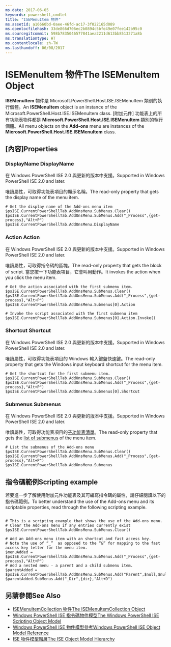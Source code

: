 ```yaml
---
ms.date: 2017-06-05
keywords: powershell,cmdlet
title: "ISEMenuItem 物件"
ms.assetid: a16660bd-0aee-46fd-ac17-3f022165d089
ms.openlocfilehash: 33de866d706ec2b0894c5bfe49e07fee142b95c0
ms.sourcegitcommit: 598b7835046577841aea2211d613bb8513271a8b
ms.translationtype: HT
ms.contentlocale: zh-TW
ms.lasthandoff: 06/08/2017
---
```

# <a name="the-isemenuitem-object"></a><span data-ttu-id="36782-103">ISEMenuItem 物件</span><span class="sxs-lookup"><span data-stu-id="36782-103">The ISEMenuItem Object</span></span>
  <span data-ttu-id="36782-104">**ISEMenuItem** 物件是 Microsoft.PowerShell.Host.ISE.ISEMenuItem 類別的執行個體。</span><span class="sxs-lookup"><span data-stu-id="36782-104">An **ISEMenuItem** object is an instance of the Microsoft.PowerShell.Host.ISE.ISEMenuItem class.</span></span> <span data-ttu-id="36782-105">[附加元件] 功能表上的所有功能表物件都是 **Microsoft.PowerShell.Host.ISE.ISEMenuItem** 類別的執行個體。</span><span class="sxs-lookup"><span data-stu-id="36782-105">All menu objects on the **Add-ons** menu are instances of the **Microsoft.PowerShell.Host.ISE.ISEMenuItem** class.</span></span>

## <a name="properties"></a><span data-ttu-id="36782-106">[內容]</span><span class="sxs-lookup"><span data-stu-id="36782-106">Properties</span></span>

###  <span data-ttu-id="36782-107"><a name="DisplayName"></a> DisplayName</span><span class="sxs-lookup"><span data-stu-id="36782-107"><a name="DisplayName"></a> DisplayName</span></span>
  <span data-ttu-id="36782-108">在 Windows PowerShell ISE 2.0 與更新的版本中支援。</span><span class="sxs-lookup"><span data-stu-id="36782-108">Supported in Windows PowerShell ISE 2.0 and later.</span></span> 

 <span data-ttu-id="36782-109">唯讀屬性，可取得功能表項目的顯示名稱。</span><span class="sxs-lookup"><span data-stu-id="36782-109">The read-only property that gets the display name of the menu item.</span></span>

```
# Get the display name of the Add-ons menu item
$psISE.CurrentPowerShellTab.AddOnsMenu.SubMenus.Clear()
$psISE.CurrentPowerShellTab.AddOnsMenu.SubMenus.Add("_Process",{get-process},"Alt+P")
$psISE.CurrentPowerShellTab.AddOnsMenu.DisplayName

```

###  <span data-ttu-id="36782-110"><a name="Action"></a> Action</span><span class="sxs-lookup"><span data-stu-id="36782-110"><a name="Action"></a> Action</span></span>
  <span data-ttu-id="36782-111">在 Windows PowerShell ISE 2.0 與更新的版本中支援。</span><span class="sxs-lookup"><span data-stu-id="36782-111">Supported in Windows PowerShell ISE 2.0 and later.</span></span> 

 <span data-ttu-id="36782-112">唯讀屬性，可取得指令碼的區塊。</span><span class="sxs-lookup"><span data-stu-id="36782-112">The read-only property that gets the block of script.</span></span> <span data-ttu-id="36782-113">當您按一下功能表項目，它會叫用動作。</span><span class="sxs-lookup"><span data-stu-id="36782-113">It invokes the action when you click the menu item.</span></span>

```
# Get the action associated with the first submenu item.
$psISE.CurrentPowerShellTab.AddOnsMenu.SubMenus.Clear()
$psISE.CurrentPowerShellTab.AddOnsMenu.SubMenus.Add("_Process",{get-process},"Alt+P")
$psISE.CurrentPowerShellTab.AddOnsMenu.Submenus[0].Action

# Invoke the script associated with the first submenu item 
$psISE.CurrentPowerShellTab.AddOnsMenu.Submenus[0].Action.Invoke()
```

###  <span data-ttu-id="36782-114"><a name="Shortcut"></a> Shortcut</span><span class="sxs-lookup"><span data-stu-id="36782-114"><a name="Shortcut"></a> Shortcut</span></span>
  <span data-ttu-id="36782-115">在 Windows PowerShell ISE 2.0 與更新的版本中支援。</span><span class="sxs-lookup"><span data-stu-id="36782-115">Supported in Windows PowerShell ISE 2.0 and later.</span></span> 

 <span data-ttu-id="36782-116">唯讀屬性，可取得功能表項目的 Windows 輸入鍵盤快速鍵。</span><span class="sxs-lookup"><span data-stu-id="36782-116">The read-only property that gets the Windows input keyboard shortcut for the menu item.</span></span>

```
# Get the shortcut for the first submenu item.
$psISE.CurrentPowerShellTab.AddOnsMenu.SubMenus.Clear()
$psISE.CurrentPowerShellTab.AddOnsMenu.SubMenus.Add("_Process",{get-process},"Alt+P")
$psISE.CurrentPowerShellTab.AddOnsMenu.Submenus[0].Shortcut
```

###  <span data-ttu-id="36782-117"><a name="Submenus"></a> Submenus</span><span class="sxs-lookup"><span data-stu-id="36782-117"><a name="Submenus"></a> Submenus</span></span>
  <span data-ttu-id="36782-118">在 Windows PowerShell ISE 2.0 與更新的版本中支援。</span><span class="sxs-lookup"><span data-stu-id="36782-118">Supported in Windows PowerShell ISE 2.0 and later.</span></span> 

 <span data-ttu-id="36782-119">唯讀屬性，可取得功能表項目的[子功能表清單](The-ISEMenuItemCollection-Object.md)。</span><span class="sxs-lookup"><span data-stu-id="36782-119">The read-only property that gets the [list of submenus](The-ISEMenuItemCollection-Object.md) of the menu item.</span></span>

```
# List the submenus of the Add-ons menu
$psISE.CurrentPowerShellTab.AddOnsMenu.SubMenus.Clear()
$psISE.CurrentPowerShellTab.AddOnsMenu.SubMenus.Add("_Process",{get-process},"Alt+P")
$psISE.CurrentPowerShellTab.AddOnsMenu.Submenus
```

## <a name="scripting-example"></a><span data-ttu-id="36782-120">指令碼範例</span><span class="sxs-lookup"><span data-stu-id="36782-120">Scripting example</span></span>
 <span data-ttu-id="36782-121">若要進一步了解使用附加元件功能表及其可編寫指令碼的屬性，請仔細閱讀以下的指令碼範例。</span><span class="sxs-lookup"><span data-stu-id="36782-121">To better understand the use of the Add-ons menu and its scriptable properties, read through the following scripting example.</span></span>

```

# This is a scripting example that shows the use of the Add-ons menu.
# Clear the Add-ons menu if any entries currently exist
$psISE.CurrentPowerShellTab.AddOnsMenu.SubMenus.Clear()

# Add an Add-ons menu item with an shortcut and fast access key.
# Note the use of “_”  as opposed to the “&” for mapping to the fast access key letter for the menu item.
$menuAdded = $psISE.CurrentPowerShellTab.AddOnsMenu.SubMenus.Add("_Process",{get-process},"Alt+P") 
# Add a nested menu - a parent and a child submenu item. 
$parentAdded = $psISE.CurrentPowerShellTab.AddOnsMenu.SubMenus.Add("Parent",$null,$null) 
$parentAdded.SubMenus.Add("_Dir",{dir},"Alt+D")

```

## <a name="see-also"></a><span data-ttu-id="36782-122">另請參閱</span><span class="sxs-lookup"><span data-stu-id="36782-122">See Also</span></span>
- [<span data-ttu-id="36782-123">ISEMenuItemCollection 物件</span><span class="sxs-lookup"><span data-stu-id="36782-123">The ISEMenuItemCollection Object</span></span>](The-ISEMenuItemCollection-Object.md) 
- [<span data-ttu-id="36782-124">Windows PowerShell ISE 指令碼物件模型</span><span class="sxs-lookup"><span data-stu-id="36782-124">The Windows PowerShell ISE Scripting Object Model</span></span>](The-Windows-PowerShell-ISE-Scripting-Object-Model.md) 
- [<span data-ttu-id="36782-125">Windows PowerShell ISE 物件模型參考</span><span class="sxs-lookup"><span data-stu-id="36782-125">Windows PowerShell ISE Object Model Reference</span></span>](Windows-PowerShell-ISE-Object-Model-Reference.md) 
- [<span data-ttu-id="36782-126">ISE 物件模型階層</span><span class="sxs-lookup"><span data-stu-id="36782-126">The ISE Object Model Hierarchy</span></span>](The-ISE-Object-Model-Hierarchy.md)

  
